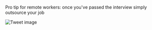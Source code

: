 Pro tip for remote workers: once you've passed the interview simply outsource your job


![Tweet image](/assets/crosspoast/GFYPQXEa4AAqP_9.jpg)

